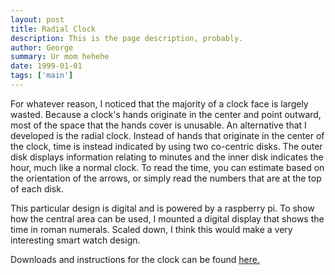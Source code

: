 ```yaml
---
layout: post
title: Radial Clock
description: This is the page description, probably. 
author: George
summary: Ur mom hehehe
date: 1999-01-01
tags: ['main']
---
```


For whatever reason, I noticed that the majority of a clock face is largely wasted. Because a clock's hands originate in the center and point outward, most of the space that the hands cover is unusable. An alternative that I developed is the radial clock.
Instead of hands that originate in the center of the clock, time is instead indicated by using two co-centric disks. The outer disk displays information relating to minutes and the inner disk indicates the hour, much like a normal clock. To read the time, you can estimate based on the orientation of the arrows, or simply read the numbers that are at the top of each disk.

This particular design is digital and is powered by a raspberry pi. To show how the central area can be used, I mounted a digital display that shows the time in roman numerals. Scaled down, I think this would make a very interesting smart watch design.

Downloads and instructions for the clock can be found [here.](https://github.com/ngsenecal/Radial-Clock)